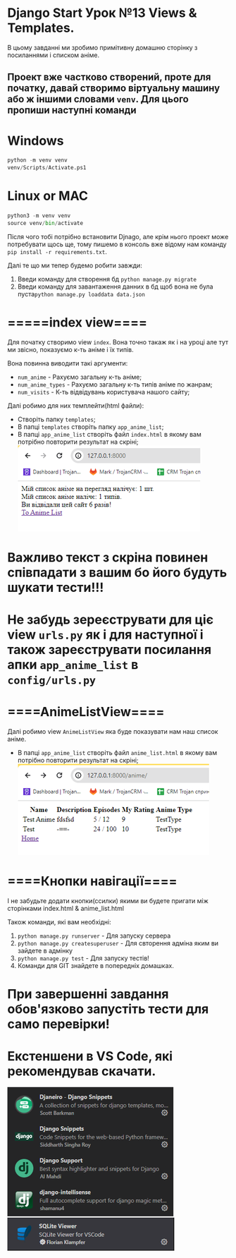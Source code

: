 # Django Start Урок №13 Views & Templates.


В цьому завданні ми зробимо примітивну домашню сторінку з посиланнями і списком аніме.

## Проект вже частково створений, проте для початку, давай створимо віртуальну машину або ж іншими словами `venv`. Для цього пропиши наступні команди

# Windows
```python
python -m venv venv
venv/Scripts/Activate.ps1
```

# Linux or MAC
```python
python3 -m venv venv
source venv/bin/activate
```

Після чого тобі потрібно встановити Djnago, але крім нього проект може потребувати щось ще, тому пишемо в консоль вже відому нам команду `pip install -r requirements.txt`.

Далі те що ми тепер будемо робити завжди:
1) Введи команду для створення бд `python manage.py migrate`
2) Введи команду для завантаження данних в бд щоб вона не була пуста`python manage.py loaddata data.json`

# =====index view====

Для початку створимо view `index`. Вона точно такаж як і на уроці але тут ми звісно, показуємо к-ть аніме і їх типів.

Вона повинна виводити такі аргументи:
* `num_anime` - Рахуємо загальну к-ть аніме;
* `num_anime_types` - Рахуємо загальну к-ть типів аніме по жанрам;
* `num_visits` - К-ть відвідувань користувача нашого сайту;

Далі робимо для них темплейти(html файли):
* Створіть папку `templates`;
* В папці `templates` створіть папку `app_anime_list`;
* В папці `app_anime_list` створіть файл `index.html` в якому вам потрібно повторити результат на скріні;
![Alt text](home_page.png)
# Важливо текст з скріна повинен співпадати з вашим бо його будуть шукати тести!!!
# Не забудь зереєструвати для ціє view `urls.py` як і для наступної і також зареєструвати посилання апки `app_anime_list` в `config/urls.py`



# ====AnimeListView====

Далі робимо view `AnimeListView` яка буде показувати нам наш список аніме.
* В папці `app_anime_list` створіть файл `anime_list.html` в якому вам потрібно повторити результат на скріні;
![Alt text](anime_list_page.png)


# ====Кнопки навігації====

І не забудьте додати кнопки(ссилки) якими ви будете пригати між сторінками index.html & anime_list.html


Також команди, які вам необхідні:
1) `python manage.py runserver` - Для запуску сервера
2) `python manage.py createsuperuser` - Для свторення адміна яким ви зайдете в адмінку
3) `python manage.py test` - Для запуску тестів!
4) Команди для GIT знайдете в попередніх домашках.
# При завершенні завдання обов'язково запустіть тести для само перевірки!

# Екстеншени в VS Code, які рекомендував скачати.
![Alt text](image-3.png)
![Alt text](image-4.png)
